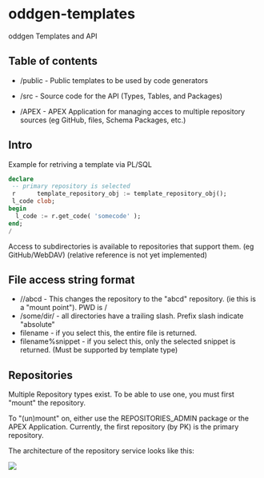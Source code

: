 # oddgen-templates

oddgen Templates and API





Table of contents
-----------------
 - /public - Public templates to be used by code generators

 - /src - Source code for the API (Types, Tables, and Packages)

 - /APEX - APEX Application for managing acces to multiple repository sources (eg GitHub, files, Schema Packages, etc.)


Intro
-----

Example for retriving a template via PL/SQL
```sql
declare
 -- primary repository is selected
 r      template_repository_obj := template_repository_obj();
 l_code clob;
begin
  l_code := r.get_code( 'somecode' );
end;
/
```

Access to subdirectories is available to repositories that support them. (eg GitHub/WebDAV)
(relative reference is not yet implemented)


File access string format
-------------------------
 - //abcd  - This changes the repository to the "abcd" repository. (ie this is a "mount point"). PWD is /
 - /some/dir/ - all directories have a trailing slash.  Prefix slash indicate "absolute"
 - filename - if you select this, the entire file is returned.
 - filename%snippet - if you select this, only the selected snippet is returned. (Must be supported by template type)
 
Repositories
------------
Multiple Repository types exist.
To be able to use one, you must first "mount" the repository.

To "(un)mount" on, either use the REPOSITORIES_ADMIN package or the APEX Application.
Currently, the first repository (by PK) is the primary repository.

The architecture of the repository service looks like this:

<img src="https://raw.github.com/MikeKutz/oddgen-templates/master/template_repository_arch.png" align="center" />
